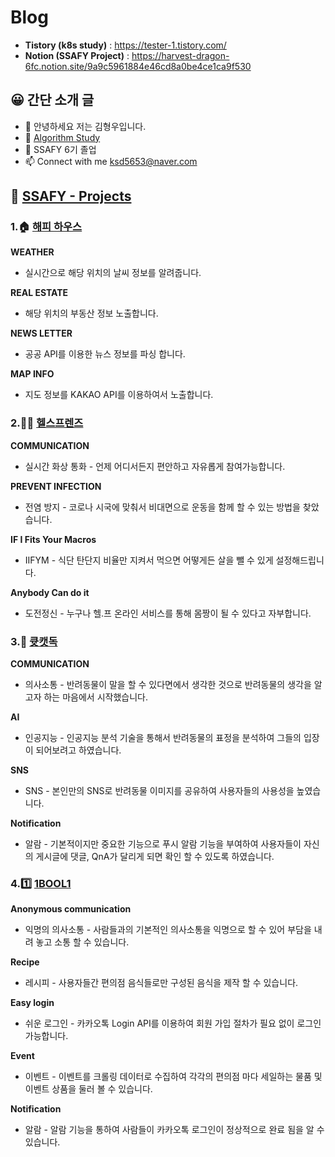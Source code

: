 # Blog
- **Tistory (k8s study)** : https://tester-1.tistory.com/
- **Notion (SSAFY Project)** : https://harvest-dragon-6fc.notion.site/9a9c5961884e46cd8a0be4ce1ca9f530 


## 😀 간단 소개 글
- 👋 안녕하세요 저는 김형우입니다.
- 👀 [Algorithm Study](https://github.com/1ComputerMaster/Algorithm)
- 🌱 SSAFY 6기 졸업
- 📫 Connect with me <ksd5653@naver.com>


## 💞️ [SSAFY - Projects](https://github.com/1ComputerMaster/1ComputerMaster/tree/main/Project) 
###  1.🏠 [해피 하우스](https://github.com/1ComputerMaster/1ComputerMaster/tree/main/Project/HappyHouse_PJT)

**WEATHER**

- 실시간으로 해당 위치의 날씨 정보를 알려줍니다.

**REAL ESTATE**

- 해당 위치의 부동산 정보 노출합니다.

**NEWS LETTER**

- 공공 API를 이용한 뉴스 정보를 파싱 합니다.

**MAP INFO**

- 지도 정보를 KAKAO API를 이용하여서 노출합니다.
 ### 2.🏋️‍♀️ [헬스프렌즈](https://github.com/1ComputerMaster/1ComputerMaster/tree/main/Project/HealthFriend)

**COMMUNICATION**

- 실시간 화상 통화 - 언제 어디서든지 편안하고 자유롭게 참여가능합니다.

 **PREVENT INFECTION**

- 전염 방지 - 코로나 시국에 맞춰서 비대면으로 운동을 함께 할 수 있는 방법을 찾았습니다.

 **IF I Fits Your Macros**

- IIFYM - 식단 탄단지 비율만 지켜서 먹으면 어떻게든 살을 뺄 수 있게 설정해드립니다.

 **Anybody Can do it**

- 도전정신 - 누구나 헬.프 온라인 서비스를 통해 몸짱이 될 수 있다고 자부합니다.


###  3.🐶 [큣캣독](https://github.com/1ComputerMaster/1ComputerMaster/tree/main/Project/CuteCatDog)


**COMMUNICATION**

- 의사소통 - 반려동물이 말을 할 수 있다면에서 생각한 것으로 반려동물의 생각을 알고자 하는 마음에서 시작했습니다.

**AI**

- 인공지능 - 인공지능 분석 기술을 통해서 반려동물의 표정을 분석하여 그들의 입장이 되어보려고 하였습니다.

**SNS**

- SNS - 본인만의 SNS로 반려동물 이미지를 공유하여 사용자들의 사용성을 높였습니다.

**Notification**

- 알람 - 기본적이지만 중요한 기능으로 푸시 알람 기능을 부여하여 사용자들이 자신의 게시글에 댓글, QnA가 달리게 되면 확인 할 수 있도록 하였습니다.


###  4.1️⃣ [1BOOL1](https://github.com/1ComputerMaster/1ComputerMaster/tree/main/Project/oneplusone)

**Anonymous communication** 

- 익명의 의사소통 - 사람들과의 기본적인 의사소통을 익명으로 할 수 있어 부담을 내려 놓고 소통 할 수 있습니다.

**Recipe**

- 레시피 - 사용자들간 편의점 음식들로만 구성된 음식을 제작 할 수 있습니다.

**Easy login**

- 쉬운 로그인 - 카카오톡 Login API를 이용하여 회원 가입 절차가 필요 없이 로그인 가능합니다.

**Event**

- 이벤트 - 이벤트를 크롤링 데이터로 수집하여 각각의 편의점 마다 세일하는 물품 및 이벤트 상품을 둘러 볼 수 있습니다. 

**Notification**

- 알람 - 알람 기능을 통하여 사람들이 카카오톡 로그인이 정상적으로 완료 됨을 알 수 있습니다.

